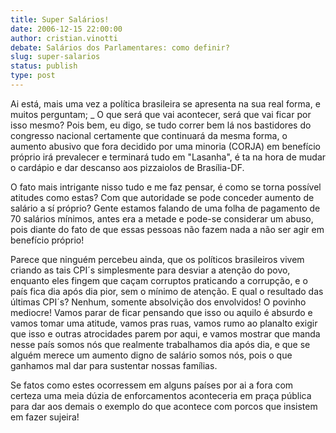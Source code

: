 ```yaml
---
title: Super Salários!
date: 2006-12-15 22:00:00
author: cristian.vinotti
debate: Salários dos Parlamentares: como definir?
slug: super-salarios
status: publish 
type: post
---
```


Ai está, mais uma vez a política brasileira se apresenta na sua real forma, e muitos perguntam; \_ O que será que vai acontecer, será que vai ficar por isso mesmo? Pois bem, eu digo, se tudo correr bem lá nos bastidores do congresso nacional certamente que continuará da mesma forma, o aumento abusivo que fora decidido por uma minoria (CORJA) em benefício próprio irá prevalecer e terminará tudo em "Lasanha", é ta na hora de mudar o cardápio e dar descanso aos pizzaiolos de Brasília-DF.   

O fato mais intrigante nisso tudo e me faz pensar, é como se torna possível atitudes como estas? Com que autoridade se pode conceder aumento de salário a sí próprio? Gente estamos falando de uma folha de pagamento de 70 salários mínimos, antes era a metade e pode-se considerar um abuso, pois diante do fato de que essas pessoas não fazem nada a não ser agir em benefício próprio!  

Parece que ninguém percebeu ainda, que os políticos brasileiros vivem criando as tais CPI´s simplesmente para desviar a atenção do povo, enquanto eles fingem que caçam corruptos praticando a corrupção, e o país fica dia após dia pior, sem o mínimo de atenção. E qual o resultado das últimas CPI´s? Nenhum, somente absolvição dos envolvidos! O povinho mediocre! Vamos parar de ficar pensando que isso ou aquilo é absurdo e vamos tomar uma atitude, vamos pras ruas, vamos rumo ao planalto exigir que isso e outras atrocidades parem por aqui, e vamos mostrar que manda nesse país somos nós que realmente trabalhamos dia após dia, e que se alguém merece um aumento digno de salário somos nós, pois o que ganhamos mal dar para sustentar nossas famílias.   

Se fatos como estes ocorressem em alguns países por ai a fora com certeza uma meia dúzia de enforcamentos aconteceria em praça pública para dar aos demais o exemplo do que acontece com porcos que insistem em fazer sujeira!
